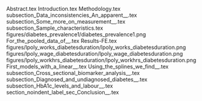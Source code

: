 Abstract.tex
Introduction.tex
Methodology.tex
subsection_Data_inconsistencies_An_apparent__.tex
subsection_Some_more_on_measurement__.tex
subsection_Sample_characteristics.tex
figures/diabetes_prevalence1/diabetes_prevalence1.png
For_the_pooled_data_of__.tex
Results-FE.tex
figures/lpoly_works_diabetesduration/lpoly_works_diabetesduration.png
figures/lpoly_wage_diabetesduration/lpoly_wage_diabetesduration.png
figures/lpoly_workhrs_diabetesduration/lpoly_workhrs_diabetesduration.png
First_models_with_a_linear__.tex
Using_the_splines_we_find__.tex
subsection_Cross_sectional_biomarker_analysis__.tex
subsection_Diagnosed_and_undiagnosed_diabetes__.tex
subsection_HbA1c_levels_and_labour__.tex
section_noindent_label_sec_Conclusion__.tex